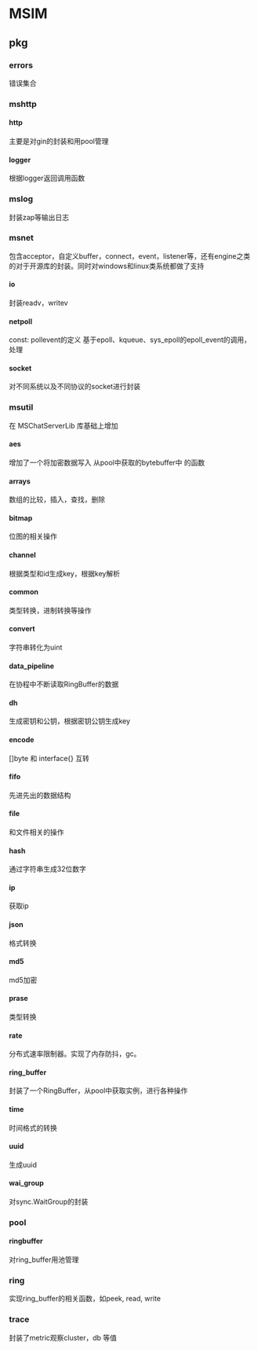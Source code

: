 # MSIM

## pkg

### errors
错误集合

### mshttp

#### http
主要是对gin的封装和用pool管理

#### logger
根据logger返回调用函数

### mslog
封装zap等输出日志

### msnet
包含acceptor，自定义buffer，connect，event，listener等，还有engine之类的对于开源库的封装。同时对windows和linux类系统都做了支持

#### io
封装readv，writev

#### netpoll
const: pollevent的定义
基于epoll、kqueue、sys_epoll的epoll_event的调用，处理

#### socket
对不同系统以及不同协议的socket进行封装


### msutil
在 MSChatServerLib 库基础上增加

#### aes
增加了一个将加密数据写入 从pool中获取的bytebuffer中 的函数

#### arrays
数组的比较，插入，查找，删除

#### bitmap
位图的相关操作

#### channel
根据类型和id生成key，根据key解析

#### common
类型转换，进制转换等操作

#### convert
字符串转化为uint

#### data_pipeline
在协程中不断读取RingBuffer的数据

#### dh
生成密钥和公钥，根据密钥公钥生成key

#### encode
[]byte 和 interface{} 互转

#### fifo
先进先出的数据结构

#### file
和文件相关的操作

#### hash
通过字符串生成32位数字

#### ip
获取ip

#### json
格式转换

#### md5
md5加密

#### prase
类型转换

#### rate
分布式速率限制器。实现了内存防抖，gc。

#### ring_buffer
封装了一个RingBuffer，从pool中获取实例，进行各种操作

#### time
时间格式的转换

#### uuid
生成uuid

#### wai_group
对sync.WaitGroup的封装

### pool

#### ringbuffer
对ring_buffer用池管理

### ring
实现ring_buffer的相关函数，如peek, read, write

### trace
封装了metric观察cluster，db 等值